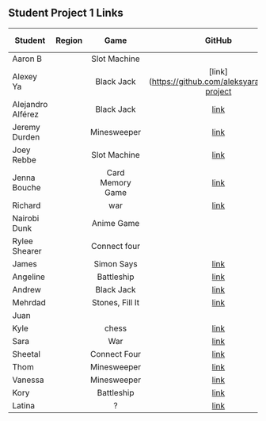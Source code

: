 ## Student Project 1 Links

| Student | Region | Game | GitHub | Deployed App |
|---|:---:|:---:|:---:|:---:|
| Aaron B|  | Slot Machine | []() | []() |
|Alexey Ya|  | Black Jack | [link](https://github.com/aleksyara/game-project | []() |
| Alejandro Alférez|  | Black Jack | [link](https://github.com/alexalferez/Blackjack_project) | []() |
| Jeremy Durden |  | Minesweeper | [link](https://github.com/jeremydurden/SEI---First-Project---Minesweeper) | []() |
| Joey Rebbe |  | Slot Machine | [link](https://github.com/joeyrebbe/Show_Me_What_You_Slot) | []() |
| Jenna Bouche|  | Card Memory Game | [link](https://github.com/jlbouche/Mario_Matching_Game) | []() |
| Richard |  | war | [link](https://github.com/apocpax/projectwar) | []() |
| Nairobi Dunk|  | Anime Game | []() | []() |
| Rylee Shearer|  | Connect four | []() | []() |
| James|  | Simon Says | [link](https://github.com/jamesjkim88/GA-Project-1-Simon-Says) | []() |
| Angeline|  | Battleship| [link](https://github.com/DTAngie/BattleBugs) | []() |
| Andrew|  | Black Jack | [link](https://github.com/andrewdang12/BlackJack-21) | []() |
| Mehrdad|  | Stones, Fill It | [link](https://github.com/SamiaMehrdad/Jump-O-Where) | []() |
| Juan|  |  | []() | []() |
| Kyle|  | chess | [link](https://github.com/kylelainez/Chess-Game) | []() |
| Sara|  | War | [link](https://github.com/Areidra/War-Card-Game-.git) | []() |
| Sheetal|  | Connect Four | [link](https://github.com/sdheer296/game_project_connect4) | []() |
| Thom|  | Minesweeper| [link](https://github.com/thomstrub/contact-tracer) | []() |
| Vanessa|  | Minesweeper  | [link](https://github.com/vkosiyan/Minesweeper) | []() |
| Kory|  | Battleship | [link](https://github.com/DangerousKoin/pumpkin_battle) | []() |
|Latina|  | ? | [link](https://github.com/LatinaS4/Firstgame) | []() |
